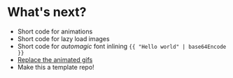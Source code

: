 # What's next?

* Short code for animations
* Short code for lazy load images
* Short code for _automagic_ font inlining `{{ "Hello world" | base64Encode }}`
* [Replace the animated gifs](https://blogs.akamai.com/2020/11/alternatives-to-animated-gifs.html)
* Make this a template repo!
